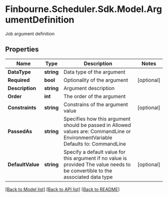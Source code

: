 # Finbourne.Scheduler.Sdk.Model.ArgumentDefinition
Job argument definition

## Properties

Name | Type | Description | Notes
------------ | ------------- | ------------- | -------------
**DataType** | **string** | Data type of the argument | 
**Required** | **bool** | Optionality of the argument | [optional] 
**Description** | **string** | Argument description | 
**Order** | **int** | The order of the argument | 
**Constraints** | **string** | Constrains of the argument value | [optional] 
**PassedAs** | **string** | Specifies how this argument should be passed in  Allowed values are: CommandLine or EnvironmentVariable    Defaults to: CommandLine | 
**DefaultValue** | **string** | Specify a default value for this argument if no value is provided  The value needs to be convertible to the associated data type | [optional] 

[[Back to Model list]](../README.md#documentation-for-models) [[Back to API list]](../README.md#documentation-for-api-endpoints) [[Back to README]](../README.md)


